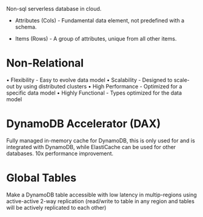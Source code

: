 <!-- DynamoDB -->

Non-sql serverless database in cloud.

<!-- Terms -->

* Attributes (Cols) - Fundamental data element, not predefined with a schema.

* Items (Rows) - A group of attributes, unique from all other items.

<!-- Operation -->

<!-- Performance -->

# Non-Relational

• Flexibility - Easy to evolve data model
• Scalability - Designed to scale-out by using distributed clusters
• High Performance - Optimized for a specific data model
• Highly Functional - Types optimized for the data model

# DynamoDB Accelerator (DAX)

Fully managed in-memory cache for DynamoDB, this is only used for and is integrated with DynamoDB, while ElastiCache can be used for other databases.
10x performance improvement.

# Global Tables

Make a DynamoDB table accessible with low latency in multip-regions using active-active 2-way replication (read/write to table in any region and tables will be actively replicated to each other)

<!-- Pricing -->

<!-- Security -->

<!-- Test -->
